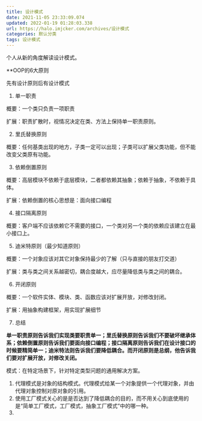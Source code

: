 ```yaml
---
title: 设计模式
date: 2021-11-05 23:33:09.074
updated: 2022-01-19 01:28:03.338
url: https://halo.imjcker.com/archives/设计模式
categories: 默认分类
tags: 设计模式
---
```




个人从新的角度解读设计模式。

**OOP的6大原则

先有设计原则后有设计模式

1. 单一职责

概要：一个类只负责一项职责

扩展：职责扩散时，视情况决定在类、方法上保持单一职责原则。

2. 里氏替换原则

概要：任何基类出现的地方，子类一定可以出现；子类可以扩展父类功能，但不能改变父类原有功能。

3. 依赖倒置原则

概要：高层模块不依赖于底层模块，二者都依赖其抽象；依赖于抽象，不依赖于具体。

扩展：依赖倒置的核心思想是：面向接口编程

4. 接口隔离原则

概要：客户端不应该依赖它不需要的接口，一个类对另一个类的依赖应该建立在最小接口上。


5. 迪米特原则（最少知道原则）

概要：一个对象应该对其它对象保持最少的了解（只与直接的朋友打交道）

扩展：类与类之间关系越密切，耦合度越大，应尽量降低类与类之间的耦合。

6. 开闭原则

概要：一个软件实体、模块、类、函数应该对扩展开放，对修改封闭。

扩展：用抽象构建框架，用实现扩展细节

7. 总结

**单一职责原则告诉我们实现类要职责单一；里氏替换原则告诉我们不要破坏继承体系；依赖倒置原则告诉我们要面向接口编程；接口隔离原则告诉我们在设计接口的时候要精简单一；迪米特法则告诉我们要降低耦合。而开闭原则是总纲，他告诉我们要对扩展开放，对修改关闭。**



模式：在特定场景下，针对特定类型问题的通用解决方案。






1. 代理模式是对象的结构模式。代理模式给某一个对象提供一个代理对象，并由代理对象控制对原对象的引用。
2. 使用工厂模式关心的是是否达到了降低耦合的目的，而不用关心到底使用的是“简单工厂模式，工厂模式，抽象工厂模式”中的哪一种。
3.